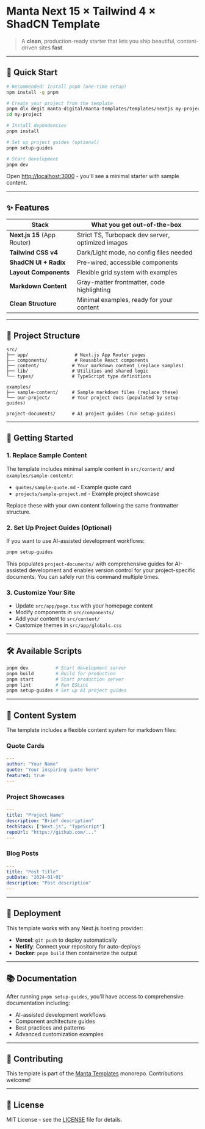 # Manta Next 15 × Tailwind 4 × ShadCN Template

> A **clean**, production-ready starter that lets you ship beautiful, content-driven sites **fast**.

---

## 🚀 Quick Start

```bash
# Recommended: Install pnpm (one-time setup)
npm install -g pnpm

# Create your project from the template
pnpm dlx degit manta-digital/manta-templates/templates/nextjs my-project
cd my-project

# Install dependencies
pnpm install

# Set up project guides (optional)
pnpm setup-guides

# Start development
pnpm dev
```

Open [http://localhost:3000](http://localhost:3000) - you'll see a minimal starter with sample content.

---

## ✨ Features

| Stack | What you get out-of-the-box |
|-------|----------------------------|
| **Next.js 15** (App Router) | Strict TS, Turbopack dev server, optimized images |
| **Tailwind CSS v4** | Dark/Light mode, no config files needed |
| **ShadCN UI + Radix** | Pre-wired, accessible components |
| **Layout Components** | Flexible grid system with examples |
| **Markdown Content** | Gray-matter frontmatter, code highlighting |
| **Clean Structure** | Minimal examples, ready for your content |

---

## 📁 Project Structure

```
src/
├── app/                 # Next.js App Router pages
├── components/          # Reusable React components
├── content/            # Your markdown content (replace samples)
├── lib/                # Utilities and shared logic
└── types/              # TypeScript type definitions

examples/
├── sample-content/     # Sample markdown files (replace these)
└── our-project/        # Your project docs (populated by setup-guides)

project-documents/      # AI project guides (run setup-guides)
```

---

## 🎯 Getting Started

### 1. Replace Sample Content
The template includes minimal sample content in `src/content/` and `examples/sample-content/`:

- `quotes/sample-quote.md` - Example quote card
- `projects/sample-project.md` - Example project showcase

Replace these with your own content following the same frontmatter structure.

### 2. Set Up Project Guides (Optional)
If you want to use AI-assisted development workflows:

```bash
pnpm setup-guides
```

This populates `project-documents/` with comprehensive guides for AI-assisted development and enables version control for your project-specific documents. You can safely run this command multiple times.

### 3. Customize Your Site
- Update `src/app/page.tsx` with your homepage content
- Modify components in `src/components/` 
- Add your content to `src/content/`
- Customize themes in `src/app/globals.css`

---

## 🛠 Available Scripts

```bash
pnpm dev          # Start development server
pnpm build        # Build for production  
pnpm start        # Start production server
pnpm lint         # Run ESLint
pnpm setup-guides # Set up AI project guides
```

---

## 🎨 Content System

The template includes a flexible content system for markdown files:

### Quote Cards
```yaml
---
author: "Your Name"
quote: "Your inspiring quote here"
featured: true
---
```

### Project Showcases  
```yaml
---
title: "Project Name"
description: "Brief description"
techStack: ["Next.js", "TypeScript"]
repoUrl: "https://github.com/..."
---
```

### Blog Posts
```yaml
---
title: "Post Title"
pubDate: "2024-01-01"
description: "Post description"
---
```

---

## 🚀 Deployment

This template works with any Next.js hosting provider:

- **Vercel**: `git push` to deploy automatically
- **Netlify**: Connect your repository for auto-deploys
- **Docker**: `pnpm build` then containerize the output

---

## 📚 Documentation

After running `pnpm setup-guides`, you'll have access to comprehensive documentation including:

- AI-assisted development workflows
- Component architecture guides  
- Best practices and patterns
- Advanced customization examples

---

## 🤝 Contributing

This template is part of the [Manta Templates](https://github.com/manta-digital/manta-templates) monorepo. Contributions welcome!

---

## 📄 License

MIT License - see the [LICENSE](LICENSE) file for details.
